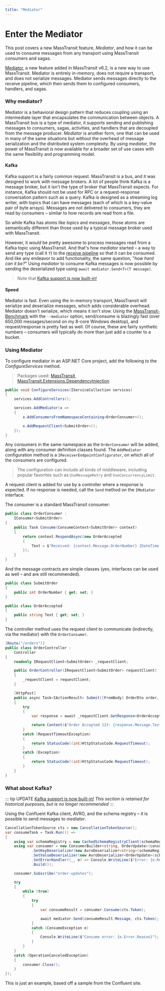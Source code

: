 ```yaml
---
title: "Mediator"
---
```


# Enter the Mediator

This post covers a new MassTransit feature, _Mediator_, and how it can be used to consume messages from any transport using MassTransit consumers and sagas.

<!-- more -->

[Mediator](/usage/mediator), a new feature added in MassTransit v6.2, is a new way to use MassTransit. Mediator is entirely in-memory, does not require a transport, and does not serialize messages. Mediator sends messages directly to the receive pipeline, which then sends them to configured consumers, handlers, and sagas.

### Why mediator?

Mediator is a behavioral design pattern that reduces coupling using an intermediate layer that encapsulates the communication between objects. A MassTransit bus is a type of mediator, it supports sending and publishing messages to consumers, sagas, activities, and handlers that are decoupled from the message producer. _Mediator_ is another form, one that can be used in many of the same situations but without the overhead of message serialization and the distributed system complexity. By using _mediator_, the power of MassTransit is now available for a broader set of use cases with the same flexibility and programming model.


#### Kafka

Kafka support is a fairly common request. MassTransit is a bus, and it was designed to work with message brokers. A lot of people think Kafka is a message broker, but it isn't the type of broker that MassTransit expects. For instance, Kafka should not be used for RPC or a request-response conversation pattern such as a query. Kafka is designed as a streaming log writer, with topics that can have messages (each of which is a key-value pair of byte arrays). Messages are not delivered to consumers, they are read by consumers – similar to how records are read from a file.

So while Kafka has atoms like _topics_ and _messages_, those atoms are semantically different than those used by a typical message broker used with MassTransit.

However, it _would_ be pretty awesome to process messages read from a Kafka topic using MassTransit. And that's how _mediator_ started – a way to send any type (call it `T`) to the [receive pipeline](/advanced/middleware/receive) so that it can be consumed. And like any endeavor to add functionality, the same question, "_how hard can it be?_" Using _mediator_ to consume Kafka messages is now possible by sending the deserialized type using `await mediator.Send<T>(T message)`. 

> Note that [Kafka support is now built-in!](/usage/riders/kafka)

#### Speed

Mediator is fast. Even using the in-memory transport, MassTransit will serialize and deserialize messages, which adds considerable overhead. Mediator doesn't serialize, which means it isn't slow. Using the [MassTransit-Benchmark](https://github.com/MassTransit/MassTransit-Benchmark) with the `--mediator` option, send/consume is blazingly fast (over 650,000 messages/second on my 8-core Windows desktop), and request/response is pretty fast as well. Of course, these are fairly synthetic numbers – consumers will typically do more than just add a counter to a bucket.

### Using Mediator

To configure mediator in an ASP.NET Core project, add the following to the _ConfigureServices_ method.

> Packages used: [MassTransit](https://nuget.org/packages/MassTransit/), [MassTransit.Extensions.DependencyInjection](https://nuget.org/packages/MassTransit.Extensions.DependencyInjection/)

```cs
public void ConfigureServices(IServiceCollection services)
{
    services.AddControllers();

    services.AddMediator(x =>
    {
        x.AddConsumersFromNamespaceContaining<OrderConsumer>();

        x.AddRequestClient<SubmitOrder>();
    });
}
```

Any consumers in the same namespace as the `OrderConsumer` will be added, along with any consumer definition classes found. The `AddMediator` configuration method is a `IReceiverEndpointConfigurator`, on which all of the consumers are configured. 

> The configuration can include all kinds of middleware, including popular favorites such as `UseMessageRetry` and `UseConcurrencyLimit`.

A request client is added for use by a controller where a response is expected. If no response is needed, call the `Send` method on the `IMediator` interface.

The consumer is a standard MassTransit consumer:

```cs
public class OrderConsumer :
    IConsumer<SubmitOrder>
{
    public Task Consume(ConsumeContext<SubmitOrder> context)
    {
        return context.RespondAsync(new OrderAccepted
        {
            Text = $"Received: {context.Message.OrderNumber} {DateTime.UtcNow}"
        });
    }
}
```

And the message contracts are simple classes (yes, interfaces can be used as well – and are still recommended).

```cs
public class SubmitOrder
{
    public int OrderNumber { get; set; }
}

public class OrderAccepted
{
    public string Text { get; set; }
}
```

The controller method uses the request client to communicate (indirectly, via the mediator) with the `OrderConsumer`.

```cs
[Route("/orders")]
public class OrderController : 
    Controller
{
    readonly IRequestClient<SubmitOrder> _requestClient;

    public OrderController(IRequestClient<SubmitOrder> requestClient)
    {
        _requestClient = requestClient;
    }

    [HttpPost]
    public async Task<IActionResult> Submit([FromBody] OrderDto order, CancellationToken cancellationToken)
    {
        try
        {
            var response = await _requestClient.GetResponse<OrderAccepted>(new { OrderNumber = order.ON }, cancellationToken);

            return Content($"Order Accepted 123: {response.Message.Text}");
        }
        catch (RequestTimeoutException)
        {
            return StatusCode((int)HttpStatusCode.RequestTimeout);
        }
        catch (Exception)
        {
            return StatusCode((int)HttpStatusCode.RequestTimeout);
        }
    }
}
```

### What about Kafka?

::: tip UPDATE
[Kafka support is now built-in!](/usage/riders/kafka) _This section is retained for historical purposes, but is no longer recommended_
:::

Using the Confluent Kafka client, AVRO, and the schema registry – it is possible to send messages to _mediator_.

```cs
CancellationTokenSource cts = new CancellationTokenSource();
var consumeTask = Task.Run(() =>
{
    using var schemaRegistry = new CachedSchemaRegistryClient(schemaRegistryConfig);
    using var consumer = new ConsumerBuilder<string, OrderUpdate>(consumerConfig)
            .SetKeyDeserializer(new AvroDeserializer<string>(schemaRegistry).AsSyncOverAsync())
            .SetValueDeserializer(new AvroDeserializer<OrderUpdate>(schemaRegistry).AsSyncOverAsync())
            .SetErrorHandler((_, e) => Console.WriteLine($"Error: {e.Reason}"))
            .Build());

    consumer.Subscribe("order-updates");

    try
    {
        while (true)
        {
            try
            {
                var consumeResult = consumer.Consume(cts.Token);

                await mediator.Send(consumeResult.Message, cts.Token);
            }
            catch (ConsumeException e)
            {
                Console.WriteLine($"Consume error: {e.Error.Reason}");
            }
        }
    }
    catch (OperationCanceledException)
    {
        consumer.Close();
    }
});
```

This is just an example, based off a sample from the Confluent site.




